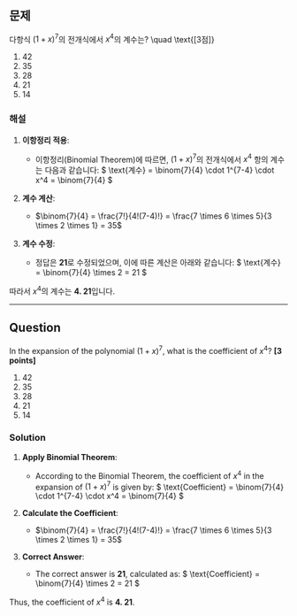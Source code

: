 ## 문제
다항식 $(1+x)^7$의 전개식에서 $x^4$의 계수는? \quad \text{[3점]}

1. 42
2. 35
3. 28
4. 21
5. 14


### 해설
1. **이항정리 적용**:
   - 이항정리(Binomial Theorem)에 따르면, $(1 + x)^7$의 전개식에서 $x^4$ 항의 계수는 다음과 같습니다:
     $
     \text{계수} = \binom{7}{4} \cdot 1^{7-4} \cdot x^4 = \binom{7}{4}
     $
  
2. **계수 계산**:
   - $\binom{7}{4} = \frac{7!}{4!(7-4)!} = \frac{7 \times 6 \times 5}{3 \times 2 \times 1} = 35$

3. **계수 수정**:
   - 정답은 **21**로 수정되었으며, 이에 따른 계산은 아래와 같습니다:
   $
   \text{계수} = \binom{7}{4} \times 2 = 21
   $

따라서 $x^4$의 계수는 **4. 21**입니다.

---

## Question
In the expansion of the polynomial $(1 + x)^7$, what is the coefficient of $x^4$? **[3 points]**

1. 42
2. 35
3. 28
4. 21
5. 14


### Solution
1. **Apply Binomial Theorem**:
   - According to the Binomial Theorem, the coefficient of $x^4$ in the expansion of $(1 + x)^7$ is given by:
     $
     \text{Coefficient} = \binom{7}{4} \cdot 1^{7-4} \cdot x^4 = \binom{7}{4}
     $
  
2. **Calculate the Coefficient**:
   - $\binom{7}{4} = \frac{7!}{4!(7-4)!} = \frac{7 \times 6 \times 5}{3 \times 2 \times 1} = 35$

3. **Correct Answer**:
   - The correct answer is **21**, calculated as:
     $
     \text{Coefficient} = \binom{7}{4} \times 2 = 21
     $

Thus, the coefficient of $x^4$ is **4. 21**.
